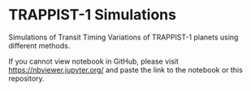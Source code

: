 # TRAPPIST-1 Simulations
Simulations of Transit Timing Variations of TRAPPIST-1 planets using different methods.

If you cannot view notebook in GitHub, please visit https://nbviewer.jupyter.org/ 
and paste the link to the notebook or this repository.
